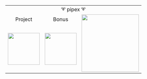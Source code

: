<div align="center">

<table>
  <tr>
    <td colspan="4" align="center">➰ pipex ➰</td>
  </tr>
  <tr>
    <td align="center">Project</td>
    <td align="center">Bonus</td>
    <td rowspan="2" align="center"><img width="180" src="https://github.com/LLuisPP/42Cursus/assets/116104082/ede483e8-b0fe-41c2-abe5-b953a7491f27"></td>
  </tr>
  <tr>
    <td><img width="100" src="https://github.com/LLuisPP/42Cursus/assets/116104082/b600059a-1082-4f30-b10d-f9e183e103a0"></td>
    <td><img width="100" src="https://github.com/LLuisPP/42Cursus/assets/116104082/0df7dd81-56fb-4929-a023-67c7386906dc"></td>
  </tr>
</table>

</div>
